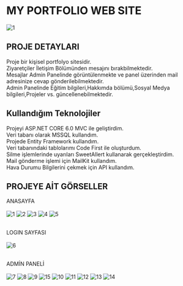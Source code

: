 # MY PORTFOLIO WEB SITE
![1](https://github.com/user-attachments/assets/42c4980e-df2b-4a66-9f24-e2069425682d)


## PROJE DETAYLARI
Proje bir kişisel portfolyo sitesidir.<br>
Ziyaretçiler İletişim Bölümünden mesajını bırakbilmektedir.<br>
Mesajlar Admin Panelinde görüntülenmekte ve panel üzerinden mail adresinize cevap gönderilebilmektedir. <br>
Admin Panelinde Eğitim bilgileri,Hakkımda bölümü,Sosyal Medya bilgileri,Projeler vs. güncellenebilmektedir.<br>

## Kullandığım Teknolojiler
Projeyi ASP.NET CORE 6.0 MVC ile geliştirdim.<br>
Veri tabanı olarak MSSQL kullandım.<br>
Projede Entity Framework kullandım.<br>
Veri tabanındaki tablolarımı Code First ile oluşturdum.<br>
Silme işlemlerinde uyarıları SweetAllert kullanarak gerçekleştirdim.<br>
Mail gönderme işlemi için MailKit kullandım.<br>
Hava Durumu Bilgilerini çekmek için API kullandım. <br>

## PROJEYE AİT GÖRSELLER
ANASAYFA <br> <br>
![1](https://github.com/user-attachments/assets/1b7e0719-c50a-4b18-b120-c34ebca070d4)
![2](https://github.com/user-attachments/assets/61ca806d-f8d5-4cb0-8d35-97061ff5b2c4)
![3](https://github.com/user-attachments/assets/393eb11c-2c0e-4e5d-91d7-eff3502bea71)
![4](https://github.com/user-attachments/assets/b6de97ae-7ef5-479f-bcbe-0631e5ee7ba1)
![5](https://github.com/user-attachments/assets/f86dbe31-7e3f-4b6a-82d4-93b75a829993)
<br>
<br>

LOGIN SAYFASI <br>
<br>
![6](https://github.com/user-attachments/assets/cda4e3a3-aa04-474b-9b94-69e4738542e4)
<br>
<br>

ADMİN PANELİ <br>
<br>
![7](https://github.com/user-attachments/assets/e4e9ae9e-f631-47e5-8ce3-3d321c93ea66)
![8](https://github.com/user-attachments/assets/a84ab195-dede-496a-b822-856410879528)
![9](https://github.com/user-attachments/assets/d86a9d12-da18-4211-addb-c98ed72cc571)
![15](https://github.com/user-attachments/assets/84230b1e-3c9a-4a76-90a0-6996e98c9d07)
![10](https://github.com/user-attachments/assets/2705b41f-832a-4924-bf47-194cead2525c)
![11](https://github.com/user-attachments/assets/a5ad8d31-7ad3-4c23-8c8d-954ca81fdd2d)
![12](https://github.com/user-attachments/assets/a0e46380-0745-46d8-a300-c12e0d4ed476)
![13](https://github.com/user-attachments/assets/a069d717-2a25-49d8-aff0-95139be20516)
![14](https://github.com/user-attachments/assets/9144dffc-ffb1-4ee4-8c54-3ba727db8642)









